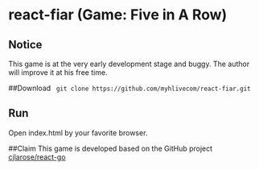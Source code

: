 react-fiar (Game: Five in A Row)
=========

## Notice
This game is at the very early development stage and buggy. The author will improve it at his free time.

##Download
` git clone https://github.com/myhlivecom/react-fiar.git`

## Run
Open index.html by your favorite browser.

##Claim
This game is developed based on the GitHub project [cjlarose/react-go][1]

[1]: https://github.com/cjlarose/react-go
